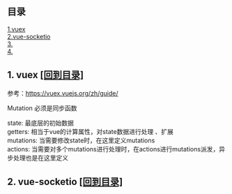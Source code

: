 ## <span id="mulu">目录</span>
 
<a href="#vuex">1.vuex</a>  
<a href="#vue-socketio">2.vue-socketio</a>  
<a href="#flask_sqlalchemy">3.</a>  
<a href="#flask_httpauth">4.</a>  




## <span id="vuex">1. vuex</span>  <a href="#mulu">[回到目录]</a>  

参考：<a href="https://vuex.vuejs.org/zh/guide/">https://vuex.vuejs.org/zh/guide/</a>

Mutation 必须是同步函数

state: 最底层的初始数据  
getters: 相当于vue的计算属性，对state数据进行处理 、扩展  
mutations: 当需要修改state时，在这里定义mutations  
actions: 当需要对多个mutations进行处理时，在actions进行mutations派发，异步处理也是在这里定义    

<!-- ![架构](./assets/flume-2agent.PNG) -->
<!-- <img src="./assets/flume-2agent.PNG" height="400" width="555" > -->

## <span id="vue-socketio">2. vue-socketio</span> <a href="#mulu">[回到目录]</a>    
    

